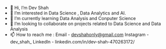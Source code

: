 - 👋 Hi, I’m Dev Shah
- 👀 I’m interested in Data Science , Data Analytics and AI.
- 🌱 I’m currently learning Data Analysis and Conputer Science
- 💞️ I’m looking to collaborate on projects related to Data Science and Data Analysis
- 📫 How to reach me : 
Email - devshahonly@gmail.com 
Instagram - dev_shah_ 
LinkedIn - linkedin.com/in/dev-shah-470263172/


<!---
dhruvdev30/dhruvdev30 is a ✨ special ✨ repository because its `README.md` (this file) appears on your GitHub profile.
You can click the Preview link to take a look at your changes.
--->
